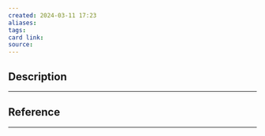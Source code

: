 ```yaml
---
created: 2024-03-11 17:23
aliases: 
tags: 
card link: 
source:
---
```

## Description
---





## Reference
---





